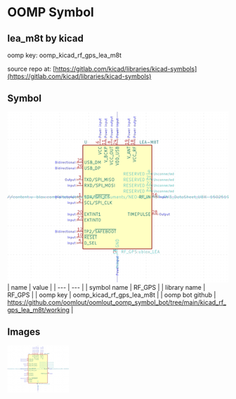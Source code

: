 # OOMP Symbol  
## lea_m8t  by kicad  
  
oomp key: oomp_kicad_rf_gps_lea_m8t  
  
source repo at: [https://gitlab.com/kicad/libraries/kicad-symbols](https://gitlab.com/kicad/libraries/kicad-symbols)  
## Symbol  
  
[![working.png](working_600.png)](working.png)  
| name | value | 
| --- | --- | 
| symbol name | RF_GPS | 
| library name | RF_GPS | 
| oomp key | oomp_kicad_rf_gps_lea_m8t | 
| oomp bot github | https://github.com/oomlout/oomlout_oomp_symbol_bot/tree/main/kicad_rf_gps_lea_m8t/working | 
## Images  
  
[![working.png](working_140.png)](working.png)  
